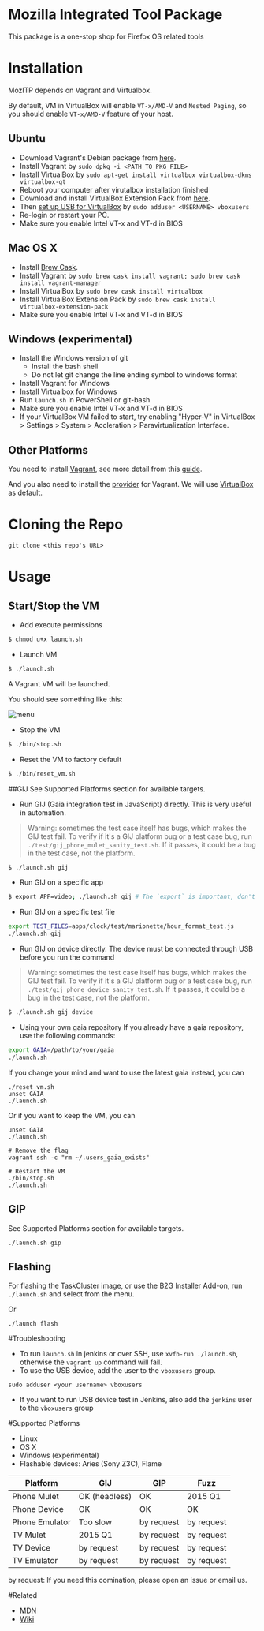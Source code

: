 Mozilla Integrated Tool Package
===============================

This package is a one-stop shop for Firefox OS related tools

# Installation 
MozITP depends on Vagrant and Virtualbox.

By default, VM in VirtualBox will enable `VT-x/AMD-V` and `Nested Paging`, so you should enable `VT-x/AMD-V` feature of your host.

## Ubuntu

* Download Vagrant's Debian package from [here](https://www.vagrantup.com/downloads.html).
* Install Vagrant by `sudo dpkg -i <PATH_TO_PKG_FILE>`
* Install VirtualBox by `sudo apt-get install virtualbox virtualbox-dkms virtualbox-qt`
* Reboot your computer after virutalbox installation finished
* Download and install VirtualBox Extension Pack from [here](https://www.virtualbox.org/wiki/Downloads).
* Then [set up USB for VirtualBox](https://help.ubuntu.com/community/VirtualBox/USB) by `sudo adduser <USERNAME> vboxusers`
* Re-login or restart your PC.
* Make sure you enable Intel VT-x and VT-d in BIOS

## Mac OS X

* Install [Brew Cask](http://caskroom.io/).
* Install Vagrant by `sudo brew cask install vagrant; sudo brew cask install vagrant-manager`
* Install VirtualBox by `sudo brew cask install virtualbox`
* Install VirtualBox Extension Pack by `sudo brew cask install virtualbox-extension-pack`
* Make sure you enable Intel VT-x and VT-d in BIOS

## Windows (experimental) 
* Install the Windows version of git
   * Install the bash shell
   * Do not let git change the line ending symbol to windows format
* Install Vagrant for Windows
* Install Virtualbox for Windows
* Run `launch.sh` in PowerShell or git-bash
* Make sure you enable Intel VT-x and VT-d in BIOS
* If your VirtualBox VM failed to start, try enabling "Hyper-V" in VirtualBox > Settings > System > Accleration > Paravirtualization Interface.

## Other Platforms
You need to install [Vagrant](https://docs.vagrantup.com/v2/installation/index.html), see more detail from this [guide](https://docs.vagrantup.com/v2/installation/index.html).

And you also need to install the [provider](https://docs.vagrantup.com/v2/providers/index.html) for Vagrant. We will use [VirtualBox](http://www.virtualbox.org/) as default.


# Cloning the Repo
```
git clone <this repo's URL>
```

# Usage
## Start/Stop the VM
* Add execute permissions

```bash
$ chmod u+x launch.sh
```

* Launch VM

```bash
$ ./launch.sh
```

A Vagrant VM will be launched.

You should see something like this:

![menu](https://raw.githubusercontent.com/Mozilla-TWQA/MozITP/master/menu.png)

* Stop the VM

```bash
$ ./bin/stop.sh
```

* Reset the VM to factory default

```bash
$ ./bin/reset_vm.sh
```

##GIJ 
See Supported Platforms section for available targets.

* Run GIJ (Gaia integration test in JavaScript) directly. This is very useful in automation.

> Warning: sometimes the test case itself has bugs, which makes the GIJ test fail. To verify if it's a GIJ platform bug or a test case bug, run `./test/gij_phone_mulet_sanity_test.sh`. If it passes, it could be a bug in the test case, not the platform.

```bash
$ ./launch.sh gij
```

* Run GIJ on a specific app 

```bash
$ export APP=video; ./launch.sh gij # The `export` is important, don't miss it
```

* Run GIJ on a specific test file

```bash
export TEST_FILES=apps/clock/test/marionette/hour_format_test.js 
./launch.sh gij
```

* Run GIJ on device directly. The device must be connected through USB before you run the command

> Warning: sometimes the test case itself has bugs, which makes the GIJ test fail. To verify if it's a GIJ platform bug or a test case bug, run `./test/gij_phone_device_sanity_test.sh`. If it passes, it could be a bug in the test case, not the platform.

```bash
$ ./launch.sh gij device
```

* Using your own gaia repository
If you already have a gaia repository, use the following commands:

```bash
export GAIA=/path/to/your/gaia
./launch.sh
```

If you change your mind and want to use the latest gaia instead, you can 
```
./reset_vm.sh
unset GAIA
./launch.sh
```

Or if you want to keep the VM, you can
```
unset GAIA
./launch.sh

# Remove the flag
vagrant ssh -c "rm ~/.users_gaia_exists"

# Restart the VM
./bin/stop.sh
./launch.sh
```

## GIP
See Supported Platforms section for available targets.

```
./launch.sh gip 
```

## Flashing
For flashing the TaskCluster image, or use the B2G Installer Add-on, run `./launch.sh` and select from the menu.

Or
```
./launch flash
```


#Troubleshooting
* To run `launch.sh` in jenkins or over SSH, use `xvfb-run ./launch.sh`, otherwise the `vagrant up` command will fail.
* To use the USB device, add the user to the `vboxusers` group. 

```
sudo adduser <your username> vboxusers
```
* If you want to run USB device test in Jenkins, also add the `jenkins` user to the `vboxusers` group

#Supported Platforms
* Linux
* OS X
* Windows (experimental)
* Flashable devices: Aries (Sony Z3C), Flame

| Platform       | GIJ          |  GIP  | Fuzz    | 
|----------------|--------------|-------|---------|
| Phone Mulet    | OK (headless)| OK    | 2015 Q1 |
| Phone Device   | OK           | OK    | OK      |
| Phone Emulator | Too slow     | by request | by request | 
| TV Mulet       | 2015 Q1      | by request | by request |
| TV Device      | by request   | by request | by request |
| TV Emulator    | by request   | by request | by request |

by request: If you need this comination, please open an issue or email us.

#Related

* [MDN](https://developer.mozilla.org/en-US/docs/Mozilla/Firefox_OS/Automated_testing/MozITP)
* [Wiki](https://wiki.mozilla.org/B2G/MozITP)
